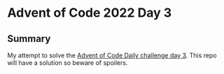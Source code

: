 # Advent of Code 2022 Day 3
## Summary
My attempt to solve the [Advent of Code Daily challenge day 3](https://adventofcode.com/2022/day/3).
This repo will have a solution so beware of spoilers.